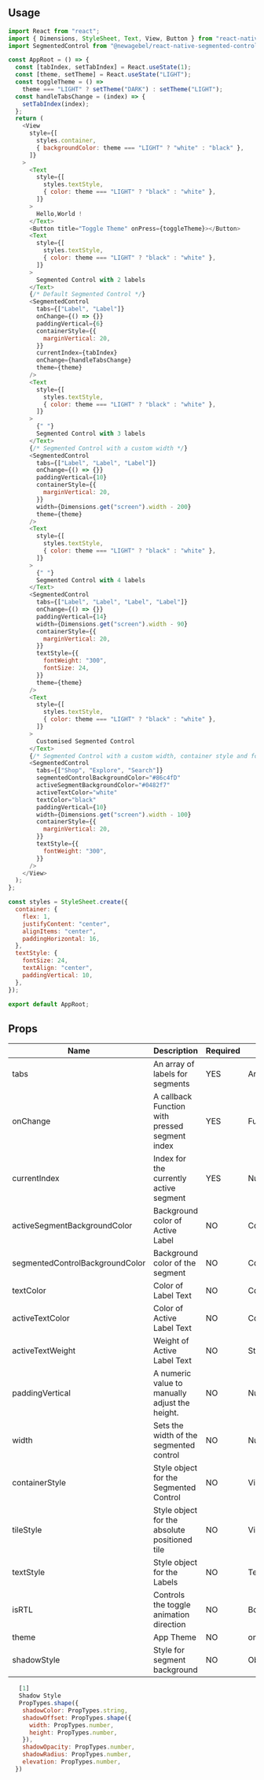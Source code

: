 ## Usage

```js
import React from "react";
import { Dimensions, StyleSheet, Text, View, Button } from "react-native";
import SegmentedControl from "@newagebel/react-native-segmented-control";

const AppRoot = () => {
  const [tabIndex, setTabIndex] = React.useState(1);
  const [theme, setTheme] = React.useState("LIGHT");
  const toggleTheme = () =>
    theme === "LIGHT" ? setTheme("DARK") : setTheme("LIGHT");
  const handleTabsChange = (index) => {
    setTabIndex(index);
  };
  return (
    <View
      style={[
        styles.container,
        { backgroundColor: theme === "LIGHT" ? "white" : "black" },
      ]}
    >
      <Text
        style={[
          styles.textStyle,
          { color: theme === "LIGHT" ? "black" : "white" },
        ]}
      >
        Hello,World !
      </Text>
      <Button title="Toggle Theme" onPress={toggleTheme}></Button>
      <Text
        style={[
          styles.textStyle,
          { color: theme === "LIGHT" ? "black" : "white" },
        ]}
      >
        Segmented Control with 2 labels
      </Text>
      {/* Default Segmented Control */}
      <SegmentedControl
        tabs={["Label", "Label"]}
        onChange={() => {}}
        paddingVertical={6}
        containerStyle={{
          marginVertical: 20,
        }}
        currentIndex={tabIndex}
        onChange={handleTabsChange}
        theme={theme}
      />
      <Text
        style={[
          styles.textStyle,
          { color: theme === "LIGHT" ? "black" : "white" },
        ]}
      >
        {" "}
        Segmented Control with 3 labels
      </Text>
      {/* Segmented Control with a custom width */}
      <SegmentedControl
        tabs={["Label", "Label", "Label"]}
        onChange={() => {}}
        paddingVertical={10}
        containerStyle={{
          marginVertical: 20,
        }}
        width={Dimensions.get("screen").width - 200}
        theme={theme}
      />
      <Text
        style={[
          styles.textStyle,
          { color: theme === "LIGHT" ? "black" : "white" },
        ]}
      >
        {" "}
        Segmented Control with 4 labels
      </Text>
      <SegmentedControl
        tabs={["Label", "Label", "Label", "Label"]}
        onChange={() => {}}
        paddingVertical={14}
        width={Dimensions.get("screen").width - 90}
        containerStyle={{
          marginVertical: 20,
        }}
        textStyle={{
          fontWeight: "300",
          fontSize: 24,
        }}
        theme={theme}
      />
      <Text
        style={[
          styles.textStyle,
          { color: theme === "LIGHT" ? "black" : "white" },
        ]}
      >
        Customised Segmented Control
      </Text>
      {/* Segmented Control with a custom width, container style and font weight */}
      <SegmentedControl
        tabs={["Shop", "Explore", "Search"]}
        segmentedControlBackgroundColor="#86c4fD"
        activeSegmentBackgroundColor="#0482f7"
        activeTextColor="white"
        textColor="black"
        paddingVertical={10}
        width={Dimensions.get("screen").width - 100}
        containerStyle={{
          marginVertical: 20,
        }}
        textStyle={{
          fontWeight: "300",
        }}
      />
    </View>
  );
};

const styles = StyleSheet.create({
  container: {
    flex: 1,
    justifyContent: "center",
    alignItems: "center",
    paddingHorizontal: 16,
  },
  textStyle: {
    fontSize: 24,
    textAlign: "center",
    paddingVertical: 10,
  },
});

export default AppRoot;
```
## Props

| Name                            | Description                                    | Required | Type                 | Default               |
| ------------------------------- | ---------------------------------------------- | -------- | -------------------- | --------------------- |
| tabs                            | An array of labels for segments                | YES      | Array                | []                    |
| onChange                        | A callback Function with pressed segment index | YES      | Function             | () => {}              |
| currentIndex                    | Index for the currently active segment         | YES      | Number               | 0                     |
| activeSegmentBackgroundColor    | Background color of Active Label               | NO       | Color                | Set by theme          |
| segmentedControlBackgroundColor | Background color of the segment                | NO       | Color                | Set by theme          |
| textColor                       | Color of Label Text                            | NO       | Color                | Set by theme          |
| activeTextColor                 | Color of Active Label Text                     | NO       | Color                | Set by theme          |
| activeTextWeight                | Weight of Active Label Text                    | NO       | String               | 600                   |
| paddingVertical                 | A numeric value to manually adjust the height. | NO       | Number               | 12                    |
| width                           | Sets the width of the segmented control        | NO       | Number               | Screen Specific Width |
| containerStyle                  | Style object for the Segmented Control         | NO       | ViewPropTypes.style  | {}                    |
| tileStyle                       | Style object for the absolute positioned tile  | NO       | ViewPropTypes.style  | {}                    |
| textStyle                       | Style object for the Labels                    | NO       | Text.style           | {}                    |
| isRTL                           | Controls the toggle animation direction        | NO       | Bool                 | false                 |
| theme                           | App Theme                                      | NO       | oneOf['LIGHT','DARK] | 'LIGHT'               |
| shadowStyle                     | Style for segment background                   | NO       | Object`[1]`          | null                  |

```js
   [1]
   Shadow Style
   PropTypes.shape({
    shadowColor: PropTypes.string,
    shadowOffset: PropTypes.shape({
      width: PropTypes.number,
      height: PropTypes.number,
    }),
    shadowOpacity: PropTypes.number,
    shadowRadius: PropTypes.number,
    elevation: PropTypes.number,
  })
```

